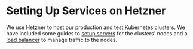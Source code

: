 # Setting Up Services on Hetzner

We use Hetzner to host our production and test Kubernetes clusters. We have included some guides to [setup servers](/docs/hetzner/setup-server/README.md) for the clusters' nodes and a [load balancer](/docs/hetzner/setup-load-balancer/README.md) to manage traffic to the nodes.
